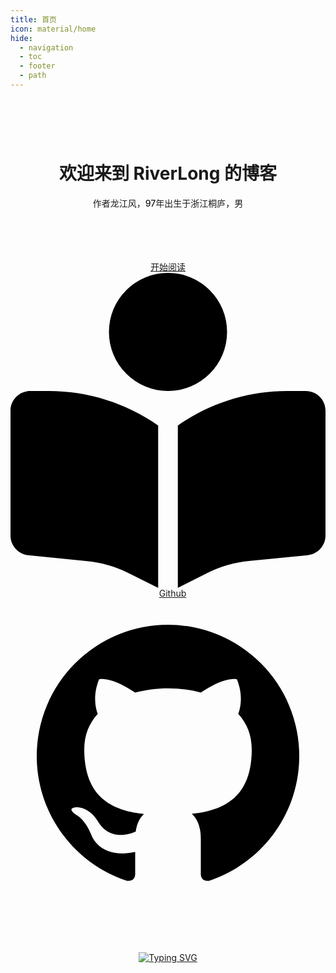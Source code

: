 ```yaml
---
title: 首页
icon: material/home
hide:
  - navigation
  - toc
  - footer
  - path
---
```


<!-- 占位以不显示标题 -->
<h1></h1>
<div style="text-align: center;" class="main-guide">
<br><br>
<h1 style="font-weight: bold">欢迎来到 RiverLong 的博客</h1>

<span style="font-weight: 500">作者龙江风，97年出生于浙江桐庐，男</span>
<br><br><br><br><br>

<!-- 开始阅读按钮 -->
<a style="border-radius: 15px;" class="md-button md-button--primary" href="开始阅读/">
开始阅读
<span class="twemoji">
<svg xmlns="http://www.w3.org/2000/svg" viewBox="0 0 512 512"><path d="M160 96a96 96 0 1 1 192 0 96 96 0 1 1-192 0zm80 152v264l-48.4-24.2c-20.9-10.4-43.5-17-66.8-19.3l-96-9.6C12.5 457.2 0 443.5 0 427V224c0-17.7 14.3-32 32-32h30.3c63.6 0 125.6 19.6 177.7 56zm32 264V248c52.1-36.4 114.1-56 177.7-56H480c17.7 0 32 14.3 32 32v203c0 16.4-12.5 30.2-28.8 31.8l-96 9.6c-23.2 2.3-45.9 8.9-66.8 19.3L272 512z"></path>
</svg>
</span>
</a>

<!-- Github按钮 -->
<a style="border-radius: 15px;margin-left: 15px;" class="md-button" href="https://github.com/971230/971230.github.io" target="_blank">
Github
<span class="twemoji">
<svg xmlns="http://www.w3.org/2000/svg" viewBox="0 0 24 24"><path d="M12 2A10 10 0 0 0 2 12c0 4.42 2.87 8.17 6.84 9.5.5.08.66-.23.66-.5v-1.69c-2.77.6-3.36-1.34-3.36-1.34-.46-1.16-1.11-1.47-1.11-1.47-.91-.62.07-.6.07-.6 1 .07 1.53 1.03 1.53 1.03.87 1.52 2.34 1.07 2.91.83.09-.65.35-1.09.63-1.34-2.22-.25-4.55-1.11-4.55-4.92 0-1.11.38-2 1.03-2.71-.1-.25-.45-1.29.1-2.64 0 0 .84-.27 2.75 1.02.79-.22 1.65-.33 2.5-.33.85 0 1.71.11 2.5.33 1.91-1.29 2.75-1.02 2.75-1.02.55 1.35.2 2.39.1 2.64.65.71 1.03 1.6 1.03 2.71 0 3.82-2.34 4.66-4.57 4.91.36.31.69.92.69 1.85V21c0 .27.16.59.67.5C19.14 20.16 22 16.42 22 12A10 10 0 0 0 12 2Z"></path>
</svg>
</span>
</a>

<br><br>

<!-- 打字机 https://readme-typing-svg.demolab.com/demo -->
<a href="https://git.io/typing-svg"><img src="https://readme-typing-svg.demolab.com?font=Noto+Sans+Simplified+Chinese&size=28&duration=2000&pause=1000&color=808080&background=BEFF4900&center=true&repeat=false&width=450&lines=%E5%B1%B1%E9%87%8D%E6%B0%B4%E5%A4%8D%E7%96%91%E6%97%A0%E8%B7%AF%EF%BC%8C%E6%9F%B3%E6%9A%97%E8%8A%B1%E6%98%8E%E5%8F%88%E4%B8%80%E6%9D%91%E3%80%82" alt="Typing SVG" /></a>
